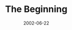 ---
layout: message
category: message
series: "The Big Picture"
title: "The Beginning"
date: 2002-06-22
message_id: 276
---